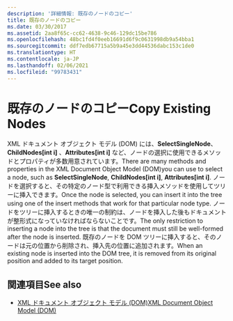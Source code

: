```yaml
---
description: '詳細情報: 既存のノードのコピー'
title: 既存のノードのコピー
ms.date: 03/30/2017
ms.assetid: 2aa8f65c-cc62-4638-9c46-129dc15be786
ms.openlocfilehash: 48bc1fd4f0eeb16691d6f9c0631998db9a54bba1
ms.sourcegitcommit: ddf7edb67715a5b9a45e3dd44536dabc153c1de0
ms.translationtype: HT
ms.contentlocale: ja-JP
ms.lasthandoff: 02/06/2021
ms.locfileid: "99783431"
---
```

# <a name="copy-existing-nodes"></a><span data-ttu-id="df8b7-103">既存のノードのコピー</span><span class="sxs-lookup"><span data-stu-id="df8b7-103">Copy Existing Nodes</span></span>

<span data-ttu-id="df8b7-104">XML ドキュメント オブジェクト モデル (DOM) には、**SelectSingleNode**、**ChildNodes[int i]** 、**Attributes[int i]** など、ノードの選択に使用できるメソッドとプロパティが多数用意されています。</span><span class="sxs-lookup"><span data-stu-id="df8b7-104">There are many methods and properties in the XML Document Object Model (DOM)you can use to select a node, such as **SelectSingleNode**, **ChildNodes[int i]**, **Attributes[int i]**.</span></span> <span data-ttu-id="df8b7-105">ノードを選択すると、その特定のノード型で利用できる挿入メソッドを使用してツリーに挿入できます。</span><span class="sxs-lookup"><span data-stu-id="df8b7-105">Once the node is selected, you can insert it into the tree using one of the insert methods that work for that particular node type.</span></span> <span data-ttu-id="df8b7-106">ノードをツリーに挿入するときの唯一の制約は、ノードを挿入した後もドキュメントが整形式になっていなければならないことです。</span><span class="sxs-lookup"><span data-stu-id="df8b7-106">The only restriction to inserting a node into the tree is that the document must still be well-formed after the node is inserted.</span></span> <span data-ttu-id="df8b7-107">既存のノードを DOM ツリーに挿入すると、そのノードは元の位置から削除され、挿入先の位置に追加されます。</span><span class="sxs-lookup"><span data-stu-id="df8b7-107">When an existing node is inserted into the DOM tree, it is removed from its original position and added to its target position.</span></span>  
  
## <a name="see-also"></a><span data-ttu-id="df8b7-108">関連項目</span><span class="sxs-lookup"><span data-stu-id="df8b7-108">See also</span></span>

- [<span data-ttu-id="df8b7-109">XML ドキュメント オブジェクト モデル (DOM)</span><span class="sxs-lookup"><span data-stu-id="df8b7-109">XML Document Object Model (DOM)</span></span>](xml-document-object-model-dom.md)
